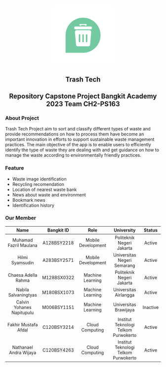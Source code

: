 <h1 align="center">
<img align="center" width="200" src="https://raw.githubusercontent.com/Trash-Tech-Bangkit-2023/.github/refs/heads/main/profile/logo.png">
</h1>

<h2 align="center">
  Trash Tech
</h2>

<h2 align="center">
  Repository Capstone Project Bangkit Academy 2023 Team CH2-PS163
</h2>

### About Project

Trash Tech Project aim to sort and classify different types of waste and provide recommendations on how to process them have become an important innovation in efforts to support sustainable waste management practices. The main objective of the app is to enable users to efficiently identify the type of waste they are dealing with and get guidance on how to manage the waste according to environmentally friendly practices.

### Feature
- Waste image identification
- Recycling recomendation
- Location of nearest waste bank
- News about waste and environment
- Bookmark news
- Identification history

### Our Member

|             Name           | Bangkit ID  |        Role        |              University               |   Status  | 
| :------------------------: | :---------: | :----------------: | :-----------------------------------: |:---------:|
|    Muhamad Fazril Maulana  | A128BSY2218 | Mobile Development |        Politeknik Negeri Jakarta      |   Active  |
|        Hilmi Syamsudin     | A283BSY2571 | Mobile Development |       Universitas Negeri Semarang     |   Active  |
|      Chaesa Adella Rahma   | M128BSX0322 |  Machine Learning  |        Politeknik Negeri Jakarta      |   Active  |
|     Nabila Salvaningtyas   | M180BSX1073 |  Machine Learning  |          Universitas Airlangga        |   Active  |
|  Calvin Yohanes Napitupulu | M006BSY1151 |  Machine Learning  |          Universitas Brawijaya        |  Inactive |
|     Fakhir Mustafa Afdal   | C120BSY3214 |  Cloud Computing   |  Institut Teknologi Telkom Purwokerto |   Active  |
|    Nathanael Andra Wijaya  | C120BSY4263 |  Cloud Computing   |  Institut Teknologi Telkom Purwokerto |   Active  |

